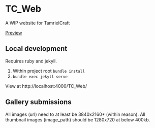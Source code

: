 # TC_Web
A WIP website for TamrielCraft

[Preview](https://jackjt8.github.io/TC_Web/)

## Local development

Requires ruby and jekyll.

1. Within project root `bundle install`
2. `bundle exec jekyll serve`

View at http://localhost:4000/TC_Web/

## Gallery submissions

All images (url) need to at least be 3840x2160* (within reason).
All thumbnail images (image_path) should be 1280x720 at below 400kb.